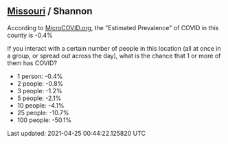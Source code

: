 
## [Missouri](/united-states/missouri) / Shannon

According to [MicroCOVID.org](http://microcovid.org),
the "Estimated Prevalence" of COVID in this county is -0.4%

If you interact with a certain number of people in this location
(all at once in a group, or spread out across the day), what is the chance that
1 or more of them has COVID?

- 1 person: -0.4%
- 2 people: -0.8%
- 3 people: -1.2%
- 5 people: -2.1%
- 10 people: -4.1%
- 25 people: -10.7%
- 100 people: -50.1%

Last updated: 2021-04-25 00:44:22.125820 UTC
